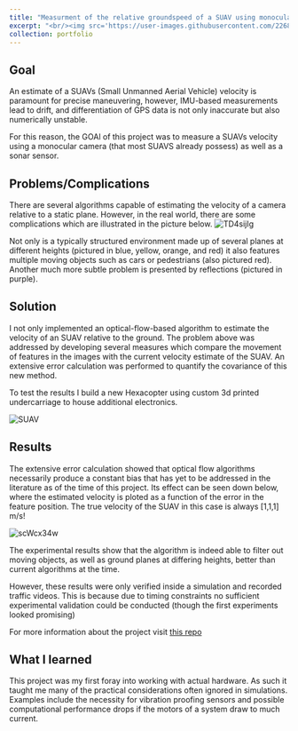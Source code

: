 ```yaml
---
title: "Measurment of the relative groundspeed of a SUAV using monocular camera and sonar sensor"
excerpt: "<br/><img src='https://user-images.githubusercontent.com/22688144/124380804-230f4680-dcbf-11eb-8c95-10bbb67b3d52.png' width='500'>"
collection: portfolio
---
```



## Goal
An estimate of a SUAVs (Small Unmanned Aerial Vehicle) velocity is paramount for precise maneuvering, however, IMU-based measurements lead to drift, and differentiation of GPS data is not only inaccurate but also numerically unstable.

For this reason, the GOAl of this project was to measure a SUAVs velocity using a monocular camera (that most SUAVS already possess) as well as a sonar sensor.

## Problems/Complications
There are several algorithms capable of estimating the velocity of a camera relative to a static plane.
However, in the real world, there are some complications which are illustrated in the picture below.
![TD4sijIg](https://user-images.githubusercontent.com/22688144/124380565-9912ae00-dcbd-11eb-9575-3cf124d80c5b.jpeg)

Not only is a typically structured environment made up of several planes at different heights (pictured in blue, yellow, orange, and red) it also features multiple moving objects such as cars or pedestrians (also pictured red).
Another much more subtle problem is presented by reflections (pictured in purple).



## Solution

I not only implemented an optical-flow-based algorithm to estimate the velocity of an SUAV relative to the ground.
The problem above was addressed by developing several measures which compare the movement of features in the images with the current velocity estimate of the SUAV.
An extensive error calculation was performed to quantify the covariance of this new method.

To test the results I build a new Hexacopter using custom 3d printed undercarriage to house additional electronics.

![SUAV](https://raw.githubusercontent.com/liquidcronos/optical-stabilisation/master/pictures/aufbau.png)

## Results

The extensive error calculation showed that optical flow algorithms necessarily produce a constant bias that has yet to be addressed in the literature as of the time of this project.
Its effect can be seen down below, where the estimated velocity is ploted as a function of the error in the feature position.
The true velocity of the SUAV in this case is always [1,1,1] m/s!

![scWcx34w](https://user-images.githubusercontent.com/22688144/124380733-94022e80-dcbe-11eb-9b9d-83eb3e4d95e2.png)



The experimental results show that the algorithm is indeed able to filter out moving objects, as well as ground planes at differing heights, better than current algorithms at the time.

However, these results were only verified inside a simulation and recorded traffic videos.
This is because due to timing constraints no sufficient experimental validation could be conducted (though the first experiments looked promising)

For more information about the project visit [this repo](https://github.com/liquidcronos/optical-stabilisation/wiki)

## What I learned
This project was my first foray into working with actual hardware.
As such it taught me many of the practical considerations often ignored in simulations.
Examples include the necessity for vibration proofing sensors and possible computational performance drops if the motors of a system draw to much current.
